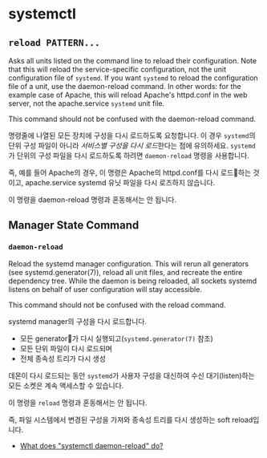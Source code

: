 # systemctl

## `reload PATTERN...`

Asks all units listed on the command line to reload their configuration. Note that this will reload the service-specific configuration, not the unit configuration file of `systemd`. If you want `systemd` to reload the configuration file of a unit, use the daemon-reload command. In other words: for the example case of Apache, this will reload Apache's httpd.conf in the web server, not the apache.service `systemd` unit file.

This command should not be confused with the daemon-reload command.

명령줄에 나열된 모든 장치에 구성을 다시 로드하도록 요청합니다.
이 경우 `systemd`의 단위 구성 파일이 아니라 *서비스별 구성을 다시 로드*한다는 점에 유의하세요.
`systemd`가 단위의 구성 파일을 다시 로드하도록 하려면 `daemon-reload` 명령을 사용합니다.

즉, 예를 들어 Apache의 경우, 이 명령은 Apache의 httpd.conf를 다시 로드하는 것이고,
apache.service systemd 유닛 파일을 다시 로즈하지 않습니다.

이 명령을 daemon-reload 명령과 혼동해서는 안 됩니다.

## Manager State Command

### `daemon-reload`

Reload the systemd manager configuration. This will rerun all generators (see systemd.generator(7)), reload all unit files, and recreate the entire dependency tree. While the daemon is being reloaded, all sockets systemd listens on behalf of user configuration will stay accessible.

This command should not be confused with the reload command.

systemd manager의 구성을 다시 로드합니다.
- 모든 generator가 다시 실행되고(`systemd.generator(7)` 참조)
- 모든 단위 파일이 다시 로드되며
- 전체 종속성 트리가 다시 생성

데몬이 다시 로드되는 동안 `systemd`가 사용자 구성을 대신하여 수신 대기(listen)하는 모든 소켓은 계속 액세스할 수 있습니다.

이 명령을 `reload` 명령과 혼동해서는 안 됩니다.

즉, 파일 시스템에서 변경된 구성을 가져와 종속성 트리를 다시 생성하는 soft reload입니다.

- [What does "systemctl daemon-reload" do?](https://unix.stackexchange.com/a/364787)
